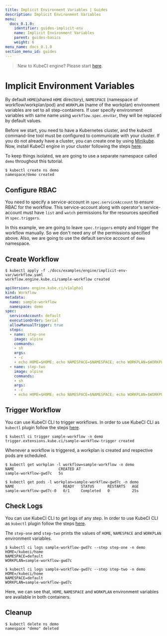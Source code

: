 ```yaml
---
title: Implicit Environment Variables | Guides
description: Implicit Environment Variables
menu:
  docs_0.1.0:
    identifier: guides-implicit-env
    name: Implicit Environment Variables
    parent: guides-basics
    weight: 6
menu_name: docs_0.1.0
section_menu_id: guides
---
```


> New to KubeCI engine? Please start [here](/docs/0.1.0/concepts/README).

# Implicit Environment Variables

By default `HOME`(shared `HOME` directory), `NAMESPACE` (namespace of workflow/workplan/pod) and `WORKPLAN` (name of the workplan) environment variables are set to all step-containers. If user specify environment variables with same name using `workflow.spec.envVar`, they will be replaced by default values.

Before we start, you need to have a Kubernetes cluster, and the kubectl command-line tool must be configured to communicate with your cluster. If you do not already have a cluster, you can create one by using [Minikube](https://github.com/kubernetes/minikube). Now, install KubeCI engine in your cluster following the steps [here](/docs/0.1.0/setup/engine/install).

To keep things isolated, we are going to use a separate namespace called `demo` throughout this tutorial.

```console
$ kubectl create ns demo
namespace/demo created
```

## Configure RBAC

You need to specify a service-account in `spec.serviceAccount` to ensure RBAC for the workflow. This service-account along with operator's service-account must have `list` and `watch` permissions for the resources specified in `spec.triggers`.

In this example, we are going to leave `spec.triggers` empty and trigger the workflow manually. So we don't need any of the permissions specified above. Also, we are going to use the default service account of `demo` namespace.

## Create Workflow

```console
$ kubectl apply -f ./docs/examples/engine/implicit-env-var/workflow.yaml
workflow.engine.kube.ci/sample-workflow created
```

```yaml
apiVersion: engine.kube.ci/v1alpha1
kind: Workflow
metadata:
  name: sample-workflow
  namespace: demo
spec:
  serviceAccount: default
  executionOrder: Serial
  allowManualTrigger: true
  steps:
  - name: step-one
    image: alpine
    commands:
    - sh
    args:
    - -c
    - echo HOME=$HOME; echo NAMESPACE=$NAMESPACE; echo WORKPLAN=$WORKPLAN;
  - name: step-two
    image: alpine
    commands:
    - sh
    args:
    - -c
    - echo HOME=$HOME; echo NAMESPACE=$NAMESPACE; echo WORKPLAN=$WORKPLAN;
```

## Trigger Workflow

You can use KubeCI CLI to trigger workflows. In order to use KubeCI CLI as `kubectl` plugin follow the steps [here](/docs/0.1.0/setup/cli/install).

```console
$ kubectl ci trigger sample-workflow -n demo
trigger.extensions.kube.ci/sample-workflow-trigger created
```

Whenever a workflow is triggered, a workplan is created and respective pods are scheduled.

```console
$ kubectl get workplan -l workflow=sample-workflow -n demo
NAME                    CREATED AT
sample-workflow-gwd7c   5s
```

```console
$ kubectl get pods -l workplan=sample-workflow-gwd7c -n demo
NAME                      READY   STATUS      RESTARTS   AGE
sample-workflow-gwd7c-0   0/1     Completed   0          25s
```

## Check Logs

You can use KubeCI CLI to get logs of any step. In order to use KubeCI CLI as `kubectl` plugin follow the steps [here](/docs/0.1.0/setup/cli/install).

The `step-one` and `step-two` prints the values of `HOME`, `NAMESPACE` and `WORKPLAN` environment variables.

```console
$ kubectl ci logs sample-workflow-gwd7c --step step-one -n demo
HOME=/kubeci/home
NAMESPACE=default
WORKPLAN=sample-workflow-gwd7c
```

```console
$ kubectl ci logs sample-workflow-gwd7c --step step-two -n demo
HOME=/kubeci/home
NAMESPACE=default
WORKPLAN=sample-workflow-gwd7c
```

Here, we can see that, `HOME`, `NAMESPACE` and `WORKPLAN` environment variables are available in both containers.

## Cleanup

```console
$ kubectl delete ns demo
namespace "demo" deleted
```
